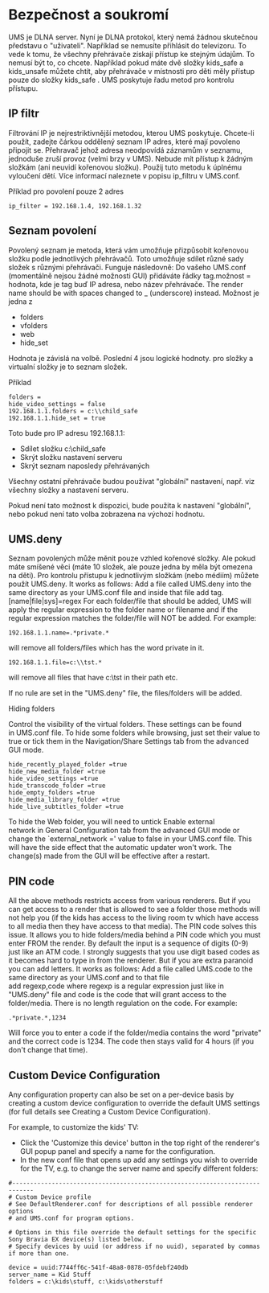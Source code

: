 # Bezpečnost a soukromí

UMS je DLNA server. Nyní je DLNA protokol, který nemá žádnou skutečnou představu o "uživateli". Například se nemusíte přihlásit do televizoru. To vede k tomu, že všechny přehrávače získají přístup ke stejným údajům. To nemusí být to, co chcete. Například pokud máte dvě složky kids_safe a kids_unsafe můžete chtít, aby přehrávače v místnosti pro děti měly přístup pouze do složky kids_safe . UMS poskytuje řadu metod pro kontrolu přístupu. 

## IP filtr

Filtrování IP je nejrestriktivnější metodou, kterou UMS poskytuje. Chcete-li použít, zadejte čárkou oddělený seznam IP adres, které mají povoleno připojit se.  Přehravač jehož adresa neodpovídá záznamům v seznamu, jednoduše zruší provoz (velmi brzy v UMS). Nebude mít přístup k žádným složkám (ani neuvidí kořenovou složku). Použij tuto metodu k úplnému vyloučení dětí. Více informací naleznete v popisu ip_filtru v UMS.conf.

Příklad pro povolení pouze 2 adres

```
ip_filter = 192.168.1.4, 192.168.1.32
```

## Seznam povolení

Povolený seznam je metoda, která vám umožňuje přizpůsobit kořenovou složku podle jednotlivých přehrávačů.  Toto umožňuje sdílet různé sady složek s různými přehrávači. Funguje následovně: Do vašeho UMS.conf (momentálně nejsou žádné možnosti GUI) přidáváte řádky tag.možnost = hodnota, kde je tag buď IP adresa, nebo název přehrávače.  The render name should be with spaces changed to _ (underscore) instead. Možnost je jedna z

- folders
- vfolders
- web
- hide_set

Hodnota je závislá na volbě. Poslední 4 jsou logické hodnoty. pro složky a virtualní složky je to seznam složek.

Příklad

```
folders = 
hide_video_settings = false
192.168.1.1.folders = c:\\child_safe
192.168.1.1.hide_set = true
```

Toto bude pro IP adresu 192.168.1.1:

- Sdílet složku c:\child_safe
- Skrýt složku nastavení serveru
- Skrýt seznam naposledy přehrávaných

Všechny ostatní přehrávače budou používat "globální" nastavení, např. viz všechny složky a nastavení serveru.

Pokud není tato možnost k dispozici, bude použita k nastavení "globální", nebo pokud není tato volba zobrazena na výchozí hodnotu.

## UMS.deny

Seznam povolených může měnit pouze vzhled kořenové složky. Ale pokud máte smíšené věci (máte 10 složek, ale pouze jedna by měla být omezena na děti). Pro kontrolu přístupu k jednotlivým složkám (nebo médiím) můžete použít UMS.deny. It works as follows: Add a file called UMS.deny into the same directory as your UMS.conf file and inside that file add tag.[name|file|sys]=regex For each folder/file that should be added, UMS will apply the regular expression to the folder name or filename and if the regular expression matches the folder/file will NOT be added. For example:
```
192.168.1.1.name=.*private.*
```

will remove all folders/files which has the word private in it.
```
192.168.1.1.file=c:\\tst.*
```

will remove all files that have c:\tst in their path etc.

If no rule are set in the "UMS.deny" file, the files/folders will be added.

Hiding folders

Control the visibility of the virtual folders. These settings can be found in UMS.conf file. To hide some folders while browsing, just set their value to true or tick them in the Navigation/Share Settings tab from the advanced GUI mode.

```
hide_recently_played_folder =true
hide_new_media_folder =true
hide_video_settings =true
hide_transcode_folder =true
hide_empty_folders =true
hide_media_library_folder =true
hide_live_subtitles_folder =true
```

To hide the Web folder, you will need to untick Enable external network in General Configuration tab from the advanced GUI mode or change the `external_network =' value to false in your UMS.conf file. This will have the side effect that the automatic updater won't work. The change(s) made from the GUI will be effective after a restart.

## PIN code

All the above methods restricts access from various renderers. But if you can get access to a render that is allowed to see a folder those methods will not help you (if the kids has access to the living room tv which have access to all media then they have access to that media). The PIN code solves this issue. It allows you to hide folders/media behind a PIN code which you must enter FROM the render. By default the input is a sequence of digits (0-9) just like an ATM code. I strongly suggests that you use digit based codes as it becomes hard to type in from the renderer. But if you are extra paranoid you can add letters. It works as follows: Add a file called UMS.code to the same directory as your UMS.conf and to that file add regexp,code where regexp is a regular expression just like in "UMS.deny" file and code is the code that will grant access to the folder/media. There is no length regulation on the code. For example:
```
.*private.*,1234
```

Will force you to enter a code if the folder/media contains the word "private" and the correct code is 1234. The code then stays valid for 4 hours (if you don't change that time).

## Custom Device Configuration

Any configuration property can also be set on a per-device basis by creating a custom device configuration to override the default UMS settings (for full details see Creating a Custom Device Configuration).

For example, to customize the kids' TV:
- Click the 'Customize this device' button in the top right of the renderer's GUI popup panel and specify a name for the configuration.
- In the new conf file that opens up add any settings you wish to override for the TV, e.g. to change the server name and specify different folders:
```
#----------------------------------------------------------------------------
# Custom Device profile
# See DefaultRenderer.conf for descriptions of all possible renderer options
# and UMS.conf for program options.

# Options in this file override the default settings for the specific Sony Bravia EX device(s) listed below.
# Specify devices by uuid (or address if no uuid), separated by commas if more than one.

device = uuid:7744ff6c-541f-48a8-0878-05fdebf240db
server_name = Kid Stuff
folders = c:\kids\stuff, c:\kids\otherstuff
```
